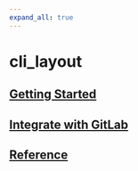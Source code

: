 ```yaml
---
expand_all: true
---
```


# cli_layout

## [Getting Started](/cli/overview)

## [Integrate with GitLab](/cli/integrate-with-gitlab)

## [Reference](/cli/reference)
